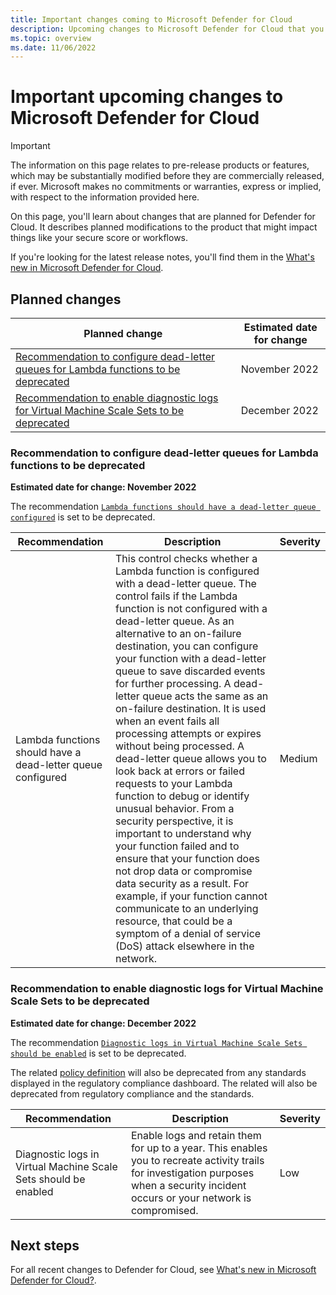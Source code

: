 ```yaml
---
title: Important changes coming to Microsoft Defender for Cloud
description: Upcoming changes to Microsoft Defender for Cloud that you might need to be aware of and for which you might need to plan 
ms.topic: overview
ms.date: 11/06/2022
---
```


# Important upcoming changes to Microsoft Defender for Cloud

> [!IMPORTANT]
> The information on this page relates to pre-release products or features, which may be substantially modified before they are commercially released, if ever. Microsoft makes no commitments or warranties, express or implied, with respect to the information provided here.

On this page, you'll learn about changes that are planned for Defender for Cloud. It describes planned modifications to the product that might impact things like your secure score or workflows.

If you're looking for the latest release notes, you'll find them in the [What's new in Microsoft Defender for Cloud](release-notes.md).

## Planned changes

| Planned change | Estimated date for change |
|--|--|
| [Recommendation to configure dead-letter queues for Lambda functions to be deprecated](#recommendation-to-configure-dead-letter-queues-for-lambda-functions-to-be-deprecated) | November 2022 |
| [Recommendation to enable diagnostic logs for Virtual Machine Scale Sets to be deprecated](#recommendation-to-enable-diagnostic-logs-for-virtual-machine-scale-sets-to-be-deprecated) | December 2022 |

### Recommendation to configure dead-letter queues for Lambda functions to be deprecated

**Estimated date for change: November 2022**

The recommendation [`Lambda functions should have a dead-letter queue configured`](https://ms.portal.azure.com/#view/Microsoft_Azure_Security/AwsRecommendationDetailsBlade/assessmentKey/dcf10b98-798f-4734-9afd-800916bf1e65/showSecurityCenterCommandBar~/false) is set to be deprecated.

| Recommendation | Description | Severity |
|--|--|--|
| Lambda functions should have a dead-letter queue configured | This control checks whether a Lambda function is configured with a dead-letter queue. The control fails if the Lambda function is not configured with a dead-letter queue. As an alternative to an on-failure destination, you can configure your function with a dead-letter queue to save discarded events for further processing. A dead-letter queue acts the same as an on-failure destination. It is used when an event fails all processing attempts or expires without being processed. A dead-letter queue allows you to look back at errors or failed requests to your Lambda function to debug or identify unusual behavior. From a security perspective, it is important to understand why your function failed and to ensure that your function does not drop data or compromise data security as a result. For example, if your function cannot communicate to an underlying resource, that could be a symptom of a denial of service (DoS) attack elsewhere in the network. | Medium |

### Recommendation to enable diagnostic logs for Virtual Machine Scale Sets to be deprecated

**Estimated date for change: December 2022**

The recommendation [`Diagnostic logs in Virtual Machine Scale Sets should be enabled`](https://ms.portal.azure.com/#view/Microsoft_Azure_Security/GenericRecommendationDetailsBlade/assessmentKey/961eb649-3ea9-f8c2-6595-88e9a3aeedeb/showSecurityCenterCommandBar~/false) is set to be deprecated. 

The related [policy definition](https://ms.portal.azure.com/#view/Microsoft_Azure_Policy/PolicyDetailBlade/definitionId/%2Fproviders%2FMicrosoft.Authorization%2FpolicyDefinitions%2F7c1b1214-f927-48bf-8882-84f0af6588b1) will also be deprecated from any standards displayed in the regulatory compliance dashboard. The related  will also be deprecated from regulatory compliance and the standards.

| Recommendation | Description | Severity |
|--|--|--|
| Diagnostic logs in Virtual Machine Scale Sets should be enabled | Enable logs and retain them for up to a year. This enables you to recreate activity trails for investigation purposes when a security incident occurs or your network is compromised. | Low |

## Next steps

For all recent changes to Defender for Cloud, see [What's new in Microsoft Defender for Cloud?](release-notes.md).
